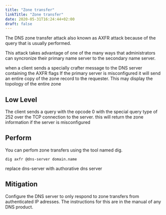 ```yaml
---
title: "Zone transfer"
linkTitle: "Zone transfer"
date: 2020-05-31T16:24:44+02:00
draft: false
---
```


The DNS zone transfer attack also known as AXFR attack because of the query that is usually performed.

This attack takes advantage of one of the many ways that administrators can syncronize their primary name server to the secondary name server. 

when a client sends a specially crafter message to the DNS server containing the AXFR flags If the primary server is misconfigured it will send an entire copy of the zone record to the requester. 
This may display the topology of the entire zone

## Low Level

The client sends a query with the opcode 0 with the special query type of 252 over the TCP  connection to the server. this will return the zone information if the server is misconfigured


## Perform

You can perfom zone transfers using the tool named dig.
```
dig axfr @dns-server domain.name
```
replace dns-server with authorative dns server


## Mitigation

Configure the DNS server to only respond to zone transfers from authenticated IP adresses. The instructions for this are in the manual of any DNS product.
